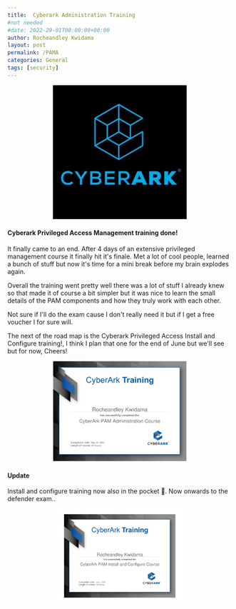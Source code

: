 ```yaml
---
title:  Cyberark Administration Training
#not needed
#date: 2022-29-01T00:00:00+00:00
author: Rocheandley Kwidama
layout: post
permalink: /PAMA
categories: General
tags: [security]
---
```

<p align="center">
<img src="/assets/images/cyb-logo.jpg" alt="drawing" width="300"/>
</p>    

#### Cyberark Privileged Access Management training done!

It finally came to an end. After 4 days of an extensive privileged management course it finally hit it's finale.
Met a lot of cool people, learned a bunch of stuff but now it's time for a mini break before my brain explodes again.

Overall the training went pretty well there was a lot of stuff I already knew so that made it of course a bit simpler but it was nice
to learn the small details of the PAM components and how they truly work with each other.

Not sure if I'll do the exam cause I don't really need it but if I get a free voucher I for sure will.

The next of the road map is the Cyberark Privileged Access Install and Configure training!, I think I plan that one for the end of June but we'll see but for now, Cheers!




<p align="center">
<img src="/assets/images/PAM-training.png" alt="drawing" width="300"/>
</p>   

#### Update 

Install and configure training now also in the pocket 🕺. Now onwards to the defender exam..

<p align="center">
<img src="/assets/images/install-configure.png" alt="drawing" width="300"/>
</p>   